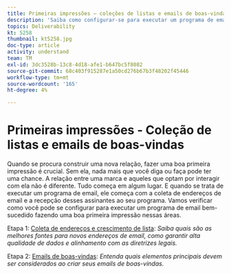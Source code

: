 ```yaml
---
title: Primeiras impressões — coleções de listas e emails de boas-vindas
description: 'Saiba como configurar-se para executar um programa de email bem-sucedido fazendo uma boa primeira impressão. '
topics: Deliverability
kt: 5258
thumbnail: kt5258.jpg
doc-type: article
activity: understand
team: TM
exl-id: 3dc3528b-13c8-4d18-afe1-b647bc5f8082
source-git-commit: 68c403f915287e1a50cd276b67b3f48202f45446
workflow-type: tm+mt
source-wordcount: '165'
ht-degree: 4%

---
```


# Primeiras impressões - Coleção de listas e emails de boas-vindas

Quando se procura construir uma nova relação, fazer uma boa primeira impressão é crucial. Sem ela, nada mais que você diga ou faça pode ter uma chance. A relação entre uma marca e aqueles que optam por interagir com ela não é diferente. Tudo começa em algum lugar. E quando se trata de executar um programa de email, ele começa com a coleta de endereços de email e a recepção desses assinantes ao seu programa. Vamos verificar como você pode se configurar para executar um programa de email bem-sucedido fazendo uma boa primeira impressão nessas áreas.

Etapa 1:  [Coleta de endereços e crescimento de lista](/help/first-impressions/address-collection-and-list-growth.md):
*Saiba quais são as melhores fontes para novos endereços de email, como garantir alta qualidade de dados e alinhamento com as diretrizes legais.*

Etapa 2:  [Emails de boas-vindas](/help/first-impressions/welcome-emails.md):
*Entenda quais elementos principais devem ser considerados ao criar seus emails de boas-vindas.*

